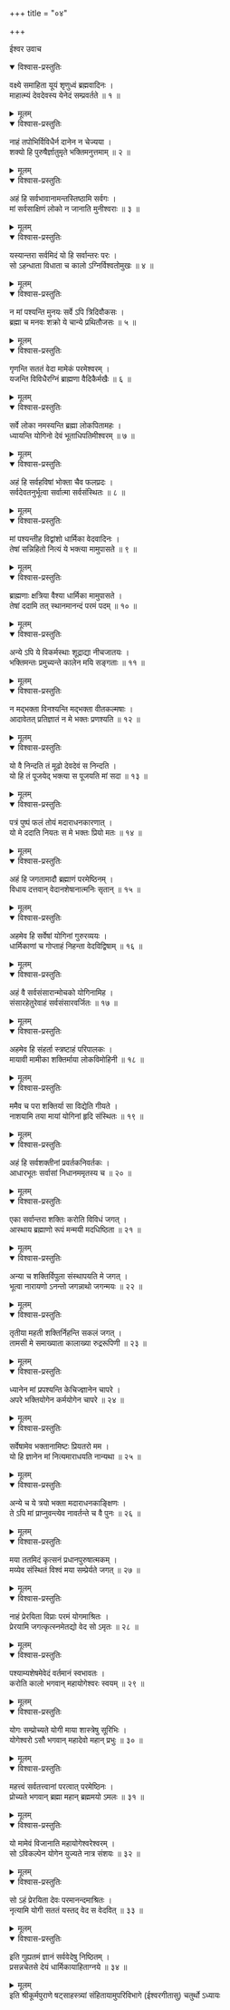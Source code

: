 +++
title = "०४"

+++

ईश्वर उवाच  

<details open><summary>विश्वास-प्रस्तुतिः</summary>

वक्ष्ये समाहिता यूयं शृणुध्वं ब्रह्मवादिनः ।  
माहात्म्यं देवदेवस्य येनेदं सम्प्रवर्तते ॥ १ ॥
</details>

<details><summary>मूलम्</summary>

वक्ष्ये समाहिता यूयं शृणुध्वं ब्रह्मवादिनः ।  
माहात्म्यं देवदेवस्य येनेदं सम्प्रवर्तते ॥ १ ॥
</details>

<details open><summary>विश्वास-प्रस्तुतिः</summary>

नाहं तपोभिर्विविधैर्न दानेन न चेज्यया ।  
शक्यो हि पुरुषैर्ज्ञातुमृते भक्तिमनुत्तमाम् ॥ २ ॥
</details>

<details><summary>मूलम्</summary>

नाहं तपोभिर्विविधैर्न दानेन न चेज्यया ।  
शक्यो हि पुरुषैर्ज्ञातुमृते भक्तिमनुत्तमाम् ॥ २ ॥
</details>

<details open><summary>विश्वास-प्रस्तुतिः</summary>

अहं हि सर्वभावानामन्तस्तिष्ठामि सर्वगः ।  
मां सर्वसाक्षिणं लोको न जानाति मुनीश्वराः ॥ ३ ॥
</details>

<details><summary>मूलम्</summary>

अहं हि सर्वभावानामन्तस्तिष्ठामि सर्वगः ।  
मां सर्वसाक्षिणं लोको न जानाति मुनीश्वराः ॥ ३ ॥
</details>

<details open><summary>विश्वास-प्रस्तुतिः</summary>

यस्यान्तरा सर्वमिदं यो हि सर्वान्तरः परः ।  
सो ऽहन्धाता विधाता च कालो ऽग्निर्विश्वतोमुखः ॥ ४ ॥
</details>

<details><summary>मूलम्</summary>

यस्यान्तरा सर्वमिदं यो हि सर्वान्तरः परः ।  
सो ऽहन्धाता विधाता च कालो ऽग्निर्विश्वतोमुखः ॥ ४ ॥
</details>

<details open><summary>विश्वास-प्रस्तुतिः</summary>

न मां पश्यन्ति मुनयः सर्वे ऽपि त्रिदिवौकसः ।  
ब्रह्मा च मनवः शक्रो ये चान्ये प्रथितौजसः ॥ ५ ॥
</details>

<details><summary>मूलम्</summary>

न मां पश्यन्ति मुनयः सर्वे ऽपि त्रिदिवौकसः ।  
ब्रह्मा च मनवः शक्रो ये चान्ये प्रथितौजसः ॥ ५ ॥
</details>

<details open><summary>विश्वास-प्रस्तुतिः</summary>

गृणन्ति सततं वेदा मामेकं परमेश्वरम् ।  
यजन्ति विविधैरग्निं ब्राह्मणा वैदिकैर्मखैः ॥ ६ ॥
</details>

<details><summary>मूलम्</summary>

गृणन्ति सततं वेदा मामेकं परमेश्वरम् ।  
यजन्ति विविधैरग्निं ब्राह्मणा वैदिकैर्मखैः ॥ ६ ॥
</details>

<details open><summary>विश्वास-प्रस्तुतिः</summary>

सर्वे लोका नमस्यन्ति ब्रह्मा लोकपितामहः ।  
ध्यायन्ति योगिनो देवं भूताधिपतिमीश्वरम् ॥ ७ ॥
</details>

<details><summary>मूलम्</summary>

सर्वे लोका नमस्यन्ति ब्रह्मा लोकपितामहः ।  
ध्यायन्ति योगिनो देवं भूताधिपतिमीश्वरम् ॥ ७ ॥
</details>

<details open><summary>विश्वास-प्रस्तुतिः</summary>

अहं हि सर्वहविषां भोक्ता चैव फलप्रदः ।  
सर्वदेवतनुर्भूत्वा सर्वात्मा सर्वसंस्थितः ॥ ८ ॥
</details>

<details><summary>मूलम्</summary>

अहं हि सर्वहविषां भोक्ता चैव फलप्रदः ।  
सर्वदेवतनुर्भूत्वा सर्वात्मा सर्वसंस्थितः ॥ ८ ॥
</details>

<details open><summary>विश्वास-प्रस्तुतिः</summary>

मां पश्यन्तीह विद्वांशो धार्मिका वेदवादिनः ।  
तेषां सन्निहितो नित्यं ये भक्त्या मामुपासते ॥ ९ ॥
</details>

<details><summary>मूलम्</summary>

मां पश्यन्तीह विद्वांशो धार्मिका वेदवादिनः ।  
तेषां सन्निहितो नित्यं ये भक्त्या मामुपासते ॥ ९ ॥
</details>

<details open><summary>विश्वास-प्रस्तुतिः</summary>

ब्राह्मणाः क्षत्रिया वैश्या धार्मिका मामुपासते ।  
तेषां ददामि तत् स्थानमानन्दं परमं पदम् ॥ १० ॥
</details>

<details><summary>मूलम्</summary>

ब्राह्मणाः क्षत्रिया वैश्या धार्मिका मामुपासते ।  
तेषां ददामि तत् स्थानमानन्दं परमं पदम् ॥ १० ॥
</details>

<details open><summary>विश्वास-प्रस्तुतिः</summary>

अन्ये ऽपि ये विकर्मस्थाः शूद्राद्या नीचजातयः ।  
भक्तिमन्तः प्रमुच्यन्ते कालेन मयि सङ्गताः ॥ ११ ॥
</details>

<details><summary>मूलम्</summary>

अन्ये ऽपि ये विकर्मस्थाः शूद्राद्या नीचजातयः ।  
भक्तिमन्तः प्रमुच्यन्ते कालेन मयि सङ्गताः ॥ ११ ॥
</details>

<details open><summary>विश्वास-प्रस्तुतिः</summary>

न मद्भक्ता विनश्यन्ति मद्भक्ता वीतकल्मषाः ।  
आदावेतत् प्रतिज्ञातं न मे भक्तः प्रणश्यति ॥ १२ ॥
</details>

<details><summary>मूलम्</summary>

न मद्भक्ता विनश्यन्ति मद्भक्ता वीतकल्मषाः ।  
आदावेतत् प्रतिज्ञातं न मे भक्तः प्रणश्यति ॥ १२ ॥
</details>

<details open><summary>विश्वास-प्रस्तुतिः</summary>

यो वै निन्दति तं मूढो देवदेवं स निन्दति ।  
यो हि तं पूजयेद् भक्त्या स पूजयति मां सदा ॥ १३ ॥
</details>

<details><summary>मूलम्</summary>

यो वै निन्दति तं मूढो देवदेवं स निन्दति ।  
यो हि तं पूजयेद् भक्त्या स पूजयति मां सदा ॥ १३ ॥
</details>

<details open><summary>विश्वास-प्रस्तुतिः</summary>

पत्रं पुष्पं फलं तोयं मदाराधनकारणात् ।  
यो मे ददाति नियतः स मे भक्तः प्रियो मतः ॥ १४ ॥
</details>

<details><summary>मूलम्</summary>

पत्रं पुष्पं फलं तोयं मदाराधनकारणात् ।  
यो मे ददाति नियतः स मे भक्तः प्रियो मतः ॥ १४ ॥
</details>

<details open><summary>विश्वास-प्रस्तुतिः</summary>

अहं हि जगतामादौ ब्रह्माणं परमेष्ठिनम् ।  
विधाय दत्तवान् वेदानशेषानात्मनिः सृतान् ॥ १५ ॥
</details>

<details><summary>मूलम्</summary>

अहं हि जगतामादौ ब्रह्माणं परमेष्ठिनम् ।  
विधाय दत्तवान् वेदानशेषानात्मनिः सृतान् ॥ १५ ॥
</details>

<details open><summary>विश्वास-प्रस्तुतिः</summary>

अहमेव हि सर्वेषां योगिनां गुरुरव्ययः ।  
धार्मिकाणां च गोप्ताहं निहन्ता वेदविद्विषाम् ॥ १६ ॥
</details>

<details><summary>मूलम्</summary>

अहमेव हि सर्वेषां योगिनां गुरुरव्ययः ।  
धार्मिकाणां च गोप्ताहं निहन्ता वेदविद्विषाम् ॥ १६ ॥
</details>

<details open><summary>विश्वास-प्रस्तुतिः</summary>

अहं वै सर्वसंसारान्मोचको योगिनामिह ।  
संसारहेतुरेवाहं सर्वसंसारवर्जितः ॥ १७ ॥
</details>

<details><summary>मूलम्</summary>

अहं वै सर्वसंसारान्मोचको योगिनामिह ।  
संसारहेतुरेवाहं सर्वसंसारवर्जितः ॥ १७ ॥
</details>

<details open><summary>विश्वास-प्रस्तुतिः</summary>

अहमेव हि संहर्ता स्त्रष्टाहं परिपालकः ।  
मायावी मामीका शक्तिर्माया लोकविमोहिनी ॥ १८ ॥
</details>

<details><summary>मूलम्</summary>

अहमेव हि संहर्ता स्त्रष्टाहं परिपालकः ।  
मायावी मामीका शक्तिर्माया लोकविमोहिनी ॥ १८ ॥
</details>

<details open><summary>विश्वास-प्रस्तुतिः</summary>

ममैव च परा शक्तिर्या सा विद्येति गीयते ।  
नाशयामि तया मायां योगिनां हृदि संस्थितः ॥ १९ ॥
</details>

<details><summary>मूलम्</summary>

ममैव च परा शक्तिर्या सा विद्येति गीयते ।  
नाशयामि तया मायां योगिनां हृदि संस्थितः ॥ १९ ॥
</details>

<details open><summary>विश्वास-प्रस्तुतिः</summary>

अहं हि सर्वशक्तीनां प्रवर्तकनिवर्तकः ।  
आधारभूतः सर्वासां निधानममृतस्य च ॥ २० ॥
</details>

<details><summary>मूलम्</summary>

अहं हि सर्वशक्तीनां प्रवर्तकनिवर्तकः ।  
आधारभूतः सर्वासां निधानममृतस्य च ॥ २० ॥
</details>

<details open><summary>विश्वास-प्रस्तुतिः</summary>

एका सर्वान्तरा शक्तिः करोति विविधं जगत् ।  
आस्थाय ब्रह्माणो रूपं मन्मयी मदधिष्ठिता ॥ २१ ॥
</details>

<details><summary>मूलम्</summary>

एका सर्वान्तरा शक्तिः करोति विविधं जगत् ।  
आस्थाय ब्रह्माणो रूपं मन्मयी मदधिष्ठिता ॥ २१ ॥
</details>

<details open><summary>विश्वास-प्रस्तुतिः</summary>

अन्या च शक्तिर्विपुला संस्थापयति मे जगत् ।  
भूत्वा नारायणो ऽनन्तो जगन्नाथो जगन्मयः ॥ २२ ॥
</details>

<details><summary>मूलम्</summary>

अन्या च शक्तिर्विपुला संस्थापयति मे जगत् ।  
भूत्वा नारायणो ऽनन्तो जगन्नाथो जगन्मयः ॥ २२ ॥
</details>

<details open><summary>विश्वास-प्रस्तुतिः</summary>

तृतीया महती शक्तिर्निहन्ति सकलं जगत् ।  
तामसी मे समाख्याता कालाख्या रुद्ररूपिणी ॥ २३ ॥
</details>

<details><summary>मूलम्</summary>

तृतीया महती शक्तिर्निहन्ति सकलं जगत् ।  
तामसी मे समाख्याता कालाख्या रुद्ररूपिणी ॥ २३ ॥
</details>

<details open><summary>विश्वास-प्रस्तुतिः</summary>

ध्यानेन मां प्रपश्यन्ति केचिज्ज्ञानेन चापरे ।  
अपरे भक्तियोगेन कर्मयोगेन चापरे ॥ २४ ॥
</details>

<details><summary>मूलम्</summary>

ध्यानेन मां प्रपश्यन्ति केचिज्ज्ञानेन चापरे ।  
अपरे भक्तियोगेन कर्मयोगेन चापरे ॥ २४ ॥
</details>

<details open><summary>विश्वास-प्रस्तुतिः</summary>

सर्वेषामेव भक्तानामिष्टः प्रियतरो मम ।  
यो हि ज्ञानेन मां नित्यमाराधयति नान्यथा ॥ २५ ॥
</details>

<details><summary>मूलम्</summary>

सर्वेषामेव भक्तानामिष्टः प्रियतरो मम ।  
यो हि ज्ञानेन मां नित्यमाराधयति नान्यथा ॥ २५ ॥
</details>

<details open><summary>विश्वास-प्रस्तुतिः</summary>

अन्ये च ये त्रयो भक्ता मदाराधनकाङ्क्षिणः ।  
ते ऽपि मां प्राप्नुवन्त्येव नावर्तन्ते च वै पुनः ॥ २६ ॥
</details>

<details><summary>मूलम्</summary>

अन्ये च ये त्रयो भक्ता मदाराधनकाङ्क्षिणः ।  
ते ऽपि मां प्राप्नुवन्त्येव नावर्तन्ते च वै पुनः ॥ २६ ॥
</details>

<details open><summary>विश्वास-प्रस्तुतिः</summary>

मया ततमिदं कृत्सनं प्रधानपुरुषात्मकम् ।  
मय्येव संस्थितं विश्वं मया सम्प्रेर्यते जगत् ॥ २७ ॥
</details>

<details><summary>मूलम्</summary>

मया ततमिदं कृत्सनं प्रधानपुरुषात्मकम् ।  
मय्येव संस्थितं विश्वं मया सम्प्रेर्यते जगत् ॥ २७ ॥
</details>

<details open><summary>विश्वास-प्रस्तुतिः</summary>

नाहं प्रेरयिता विप्राः परमं योगमाश्रितः ।  
प्रेरयामि जगत्कृत्स्नमेतद्यो वेद सो ऽमृतः ॥ २८ ॥
</details>

<details><summary>मूलम्</summary>

नाहं प्रेरयिता विप्राः परमं योगमाश्रितः ।  
प्रेरयामि जगत्कृत्स्नमेतद्यो वेद सो ऽमृतः ॥ २८ ॥
</details>

<details open><summary>विश्वास-प्रस्तुतिः</summary>

पश्याम्यशेषमेवेदं वर्तमानं स्वभावतः ।  
करोति कालो भगवान् महायोगेश्वरः स्वयम् ॥ २९ ॥
</details>

<details><summary>मूलम्</summary>

पश्याम्यशेषमेवेदं वर्तमानं स्वभावतः ।  
करोति कालो भगवान् महायोगेश्वरः स्वयम् ॥ २९ ॥
</details>

<details open><summary>विश्वास-प्रस्तुतिः</summary>

योगः सम्प्रोच्यते योगी माया शास्त्रेषु सूरिभिः ।  
योगेश्वरो ऽसौ भगवान् महादेवो महान् प्रभुः ॥ ३० ॥
</details>

<details><summary>मूलम्</summary>

योगः सम्प्रोच्यते योगी माया शास्त्रेषु सूरिभिः ।  
योगेश्वरो ऽसौ भगवान् महादेवो महान् प्रभुः ॥ ३० ॥
</details>

<details open><summary>विश्वास-प्रस्तुतिः</summary>

महत्त्वं सर्वतत्त्वानां परत्वात् परमेष्ठिनः ।  
प्रोच्यते भगवान् ब्रह्मा महान् ब्रह्ममयो ऽमलः ॥ ३१ ॥
</details>

<details><summary>मूलम्</summary>

महत्त्वं सर्वतत्त्वानां परत्वात् परमेष्ठिनः ।  
प्रोच्यते भगवान् ब्रह्मा महान् ब्रह्ममयो ऽमलः ॥ ३१ ॥
</details>

<details open><summary>विश्वास-प्रस्तुतिः</summary>

यो मामेवं विजानाति महायोगेश्वरेश्वरम् ।  
सो ऽविकल्पेन योगेन युज्यते नात्र संशयः ॥ ३२ ॥
</details>

<details><summary>मूलम्</summary>

यो मामेवं विजानाति महायोगेश्वरेश्वरम् ।  
सो ऽविकल्पेन योगेन युज्यते नात्र संशयः ॥ ३२ ॥
</details>

<details open><summary>विश्वास-प्रस्तुतिः</summary>

सो ऽहं प्रेरयिता देवः परमानन्दमाश्रितः ।  
नृत्यामि योगी सततं यस्तद् वेद स वेदवित् ॥ ३३ ॥
</details>

<details><summary>मूलम्</summary>

सो ऽहं प्रेरयिता देवः परमानन्दमाश्रितः ।  
नृत्यामि योगी सततं यस्तद् वेद स वेदवित् ॥ ३३ ॥
</details>

<details open><summary>विश्वास-प्रस्तुतिः</summary>

इति गुह्यतमं ज्ञानं सर्ववेदेषु निष्ठितम् ।  
प्रसन्नचेतसे देयं धार्मिकायाहिताग्नये ॥ ३४ ॥
</details>

<details><summary>मूलम्</summary>

इति गुह्यतमं ज्ञानं सर्ववेदेषु निष्ठितम् ।  
प्रसन्नचेतसे देयं धार्मिकायाहिताग्नये ॥ ३४ ॥
</details>
इति श्रीकूर्मपुराणे षट्साहस्त्र्यां संहितायामुपरिविभागे (ईश्वरगीतासु) चतुर्थो ऽध्यायः
